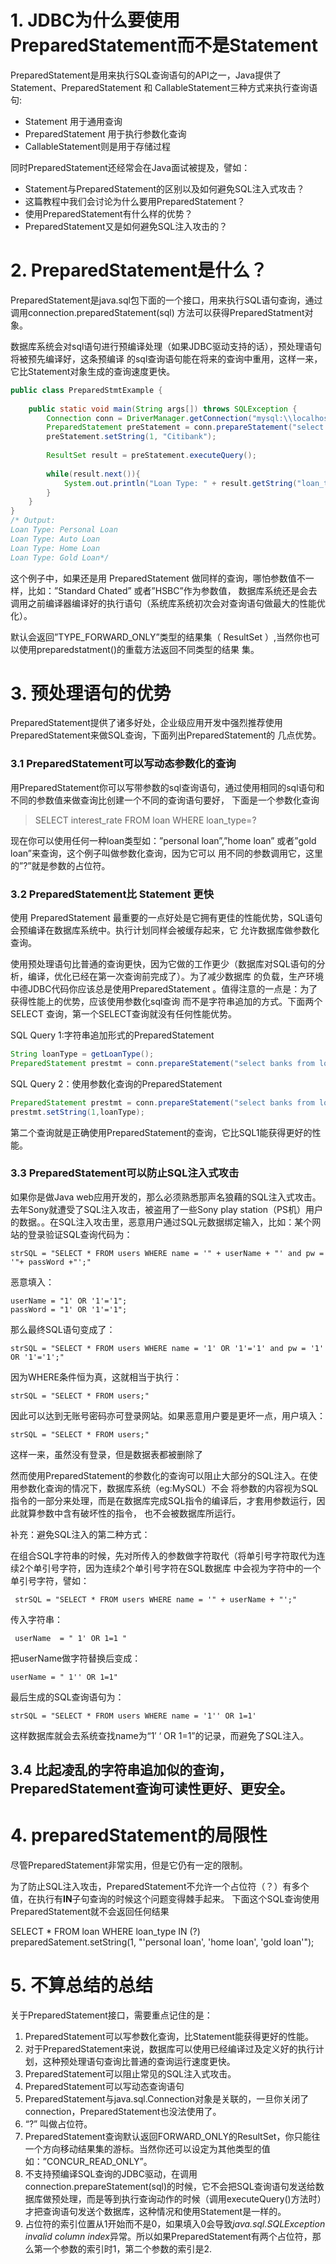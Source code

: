 # 1. JDBC为什么要使用PreparedStatement而不是Statement

PreparedStatement是用来执行SQL查询语句的API之一，Java提供了 Statement、PreparedStatement 和 
CallableStatement三种方式来执行查询语句:

- Statement 用于通用查询
- PreparedStatement 用于执行参数化查询
- CallableStatement则是用于存储过程

同时PreparedStatement还经常会在Java面试被提及，譬如：
- Statement与PreparedStatement的区别以及如何避免SQL注入式攻击？
- 这篇教程中我们会讨论为什么要用PreparedStatement？
- 使用PreparedStatement有什么样的优势？
- PreparedStatement又是如何避免SQL注入攻击的？

# 2. PreparedStatement是什么？

PreparedStatement是java.sql包下面的一个接口，用来执行SQL语句查询，通过调用connection.preparedStatement(sql)
方法可以获得PreparedStatment对象。

数据库系统会对sql语句进行预编译处理（如果JDBC驱动支持的话），预处理语句将被预先编译好，这条预编译
的sql查询语句能在将来的查询中重用，这样一来，它比Statement对象生成的查询速度更快。


```java
public class PreparedStmtExample {
 
    public static void main(String args[]) throws SQLException {
        Connection conn = DriverManager.getConnection("mysql:\\localhost:1520", "root", "root");
        PreparedStatement preStatement = conn.prepareStatement("select distinct loan_type from loan where bank=?");
        preStatement.setString(1, "Citibank");
 
        ResultSet result = preStatement.executeQuery();
 
        while(result.next()){
            System.out.println("Loan Type: " + result.getString("loan_type"));
        }       
    }
} 
/* Output:
Loan Type: Personal Loan
Loan Type: Auto Loan
Loan Type: Home Loan
Loan Type: Gold Loan*/
```

这个例子中，如果还是用 PreparedStatement 做同样的查询，哪怕参数值不一样，比如：”Standard Chated” 或者”HSBC”作为参数值，
数据库系统还是会去调用之前编译器编译好的执行语句（系统库系统初次会对查询语句做最大的性能优化）。

默认会返回”TYPE_FORWARD_ONLY”类型的结果集（ ResultSet ）,当然你也可以使用preparedstatment()的重载方法返回不同类型的结果
集。

# 3. 预处理语句的优势

PreparedStatement提供了诸多好处，企业级应用开发中强烈推荐使用PreparedStatement来做SQL查询，下面列出PreparedStatement的
几点优势。
 
### 3.1 PreparedStatement可以写动态参数化的查询
用PreparedStatement你可以写带参数的sql查询语句，通过使用相同的sql语句和不同的参数值来做查询比创建一个不同的查询语句要好，
下面是一个参数化查询

> SELECT interest_rate FROM loan WHERE loan_type=?

现在你可以使用任何一种loan类型如：”personal loan”,”home loan” 或者”gold loan”来查询，这个例子叫做参数化查询，因为它可以
用不同的参数调用它，这里的”?”就是参数的占位符。

### 3.2 PreparedStatement比 Statement 更快

使用 PreparedStatement 最重要的一点好处是它拥有更佳的性能优势，SQL语句会预编译在数据库系统中。执行计划同样会被缓存起来，它
允许数据库做参数化查询。

使用预处理语句比普通的查询更快，因为它做的工作更少（数据库对SQL语句的分析，编译，优化已经在第一次查询前完成了）。为了减少数据库
的负载，生产环境中德JDBC代码你应该总是使用PreparedStatement 。值得注意的一点是：为了获得性能上的优势，应该使用参数化sql查询
而不是字符串追加的方式。下面两个SELECT 查询，第一个SELECT查询就没有任何性能优势。 

SQL Query 1:字符串追加形式的PreparedStatement

```java
String loanType = getLoanType();
PreparedStatement prestmt = conn.prepareStatement("select banks from loan where loan_type=" + loanType);
```

SQL Query 2：使用参数化查询的PreparedStatement

```java
PreparedStatement prestmt = conn.prepareStatement("select banks from loan where loan_type=?");
prestmt.setString(1,loanType);
```
第二个查询就是正确使用PreparedStatement的查询，它比SQL1能获得更好的性能。

### 3.3 PreparedStatement可以防止SQL注入式攻击

如果你是做Java web应用开发的，那么必须熟悉那声名狼藉的SQL注入式攻击。去年Sony就遭受了SQL注入攻击，被盗用了一些Sony play 
station（PS机）用户的数据。。在SQL注入攻击里，恶意用户通过SQL元数据绑定输入，比如：某个网站的登录验证SQL查询代码为：

    strSQL = "SELECT * FROM users WHERE name = '" + userName + "' and pw = '"+ passWord +"';"

恶意填入：

    userName = "1' OR '1'='1";
    passWord = "1' OR '1'='1";
    
那么最终SQL语句变成了：

    strSQL = "SELECT * FROM users WHERE name = '1' OR '1'='1' and pw = '1' OR '1'='1';"

因为WHERE条件恒为真，这就相当于执行：

    strSQL = "SELECT * FROM users;"
    
因此可以达到无账号密码亦可登录网站。如果恶意用户要是更坏一点，用户填入：

    strSQL = "SELECT * FROM users;"
    
这样一来，虽然没有登录，但是数据表都被删除了

然而使用PreparedStatement的参数化的查询可以阻止大部分的SQL注入。在使用参数化查询的情况下，数据库系统（eg:MySQL）不会
将参数的内容视为SQL指令的一部分来处理，而是在数据库完成SQL指令的编译后，才套用参数运行，因此就算参数中含有破坏性的指令，
也不会被数据库所运行。

补充：避免SQL注入的第二种方式：

在组合SQL字符串的时候，先对所传入的参数做字符取代（将单引号字符取代为连续2个单引号字符，因为连续2个单引号字符在SQL数据库
中会视为字符中的一个单引号字符，譬如：
     
     strSQL = "SELECT * FROM users WHERE name = '" + userName + "';"
传入字符串：
     
     userName  = " 1' OR 1=1 "
     
把userName做字符替换后变成：

    userName = " 1'' OR 1=1"
    
最后生成的SQL查询语句为：

    strSQL = "SELECT * FROM users WHERE name = '1'' OR 1=1'
    
这样数据库就会去系统查找name为“1′ ‘ OR 1=1”的记录，而避免了SQL注入。

## 3.4 比起凌乱的字符串追加似的查询，PreparedStatement查询可读性更好、更安全。

# 4. preparedStatement的局限性

尽管PreparedStatement非常实用，但是它仍有一定的限制。

 为了防止SQL注入攻击，PreparedStatement不允许一个占位符（？）有多个值，在执行有**IN**子句查询的时候这个问题变得棘手起来。
 下面这个SQL查询使用PreparedStatement就不会返回任何结果
 
 SELECT * FROM loan WHERE loan_type IN (?)
 preparedSatement.setString(1, "'personal loan', 'home loan', 'gold loan'");
 
# 5. 不算总结的总结

关于PreparedStatement接口，需要重点记住的是：

1. PreparedStatement可以写参数化查询，比Statement能获得更好的性能。
2. 对于PreparedStatement来说，数据库可以使用已经编译过及定义好的执行计划，这种预处理语句查询比普通的查询运行速度更快。
3. PreparedStatement可以阻止常见的SQL注入式攻击。
4. PreparedStatement可以写动态查询语句
5. PreparedStatement与java.sql.Connection对象是关联的，一旦你关闭了connection，PreparedStatement也没法使用了。
6. “?” 叫做占位符。
7. PreparedStatement查询默认返回FORWARD_ONLY的ResultSet，你只能往一个方向移动结果集的游标。当然你还可以设定为其他类型的值如：”CONCUR_READ_ONLY”。
8. 不支持预编译SQL查询的JDBC驱动，在调用connection.prepareStatement(sql)的时候，它不会把SQL查询语句发送给数据库做预处理，而是等到执行查询动作的时候（调用executeQuery()方法时）才把查询语句发送个数据库，这种情况和使用Statement是一样的。
9. 占位符的索引位置从1开始而不是0，如果填入0会导致*java.sql.SQLException invalid column index*异常。所以如果PreparedStatement有两个占位符，那么第一个参数的索引时1，第二个参数的索引是2.
